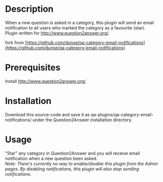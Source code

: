 Description
===============================
When a new question is asked in a category, this plugin will send an email notification to all users who marked the category as a favourite (star).  
Plugin written for http://www.question2answer.org/.

fork from [https://github.com/dunse/qa-category-email-notifications](https://github.com/dunse/qa-category-email-notifications)
  
  
Prerequisites
===============================
Install http://www.question2answer.org/
  
  
Installation
===============================
Download this source-code and save it as qa-plugins/qa-category-email-notifications/ under the Question2Answer installation directory.  
  
  
Usage
===============================
"Star" any category in Question2Answer and you will receive email notification when a new question been asked.  
_Note: There's currently no way to enable/disable this plugin from the Admin pages. By disabling notifications, this plugin will also stop sending notifications._
